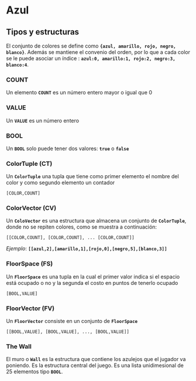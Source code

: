 
# Azul

## Tipos y estructuras


El conjunto de colores se define como **`{azul, amarillo, rojo, negro, blanco}`**. Además se mantiene el convenio del orden, por lo que a cada color se le puede asociar un índice : **`azul:0, amarillo:1, rojo:2, negro:3, blanco:4`**.

### COUNT

Un elemento **`COUNT`** es un número entero mayor o igual que 0

### VALUE

Un **`VALUE`** es un número entero

### BOOL

Un **`BOOL`** solo puede tener dos valores: **`true`** o **`false`**

### ColorTuple (CT)

Un **`ColorTuple`** una tupla que tiene como primer elemento el nombre del color y como segundo elemento un contador

```
[COLOR,COUNT]
```

### ColorVector (CV)

Un **`ColoVector`** es una estructura que almacena un conjunto de **`ColorTuple`**, donde no se repiten colores, como se muestra a continuación:

```
[[COLOR,COUNT], [COLOR,COUNT], ... [COLOR,COUNT]]
```
*Ejemplo*: **`[[azul,2],[amarillo,1],[rojo,0],[negro,5],[blanco,3]]`**

### FloorSpace (FS)

Un **`FloorSpace`** es una tupla en la cual el primer valor indica si el espacio está ocupado o no y la segunda el costo en puntos de tenerlo ocupado

```
[BOOL,VALUE]
```

### FloorVector (FV)

Un **`FloorVector`** consiste en un conjunto de **`FloorSpace`**

```
[[BOOL,VALUE], [BOOL,VALUE], ..., [BOOL,VALUE]]
```

### The Wall

El muro o **`Wall`** es la estructura que contiene los azulejos que el jugador va poniendo. Es la estructura central del juego. Es una lista unidimesional de 25 elementos tipo **`BOOL`**.
